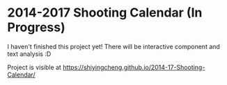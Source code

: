 # 2014-2017 Shooting Calendar (In Progress)

I haven't finished this project yet! There will be interactive component and text analysis :D

Project is visible at https://shiyingcheng.github.io/2014-17-Shooting-Calendar/
